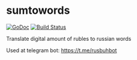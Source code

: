 # sumtowords

[![GoDoc](https://godoc.org/github.com/undead-ru/sumtowords?status.svg)](http://godoc.org/github.com/undead-ru/sumtowords)
[![Build Status](https://travis-ci.org/undead-ru/sumtowords.svg)](https://travis-ci.org/undead-ru/sumtowords)

Translate digital amount of rubles to russian words

Used at telegram bot: https://t.me/rusbuhbot

